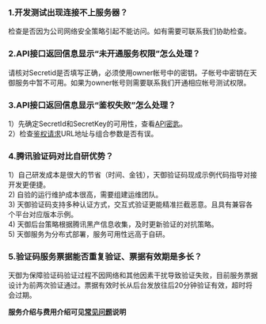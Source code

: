 ### 1.开发测试出现连接不上服务器？
检查是否因为公司网络安全策略引起不能访问。如有需要可联系我们协助检查。
### 2.API接口返回信息显示“未开通服务权限”怎么处理？
请核对Secretid是否填写正确，必须使用owner帐号中的密钥。子帐号中密钥在天御服务中暂不可用。如果为owner帐号则需要联系我们开通相应帐号测试权限。
### 3.API接口返回信息显示“鉴权失败”怎么处理？
1）先确定SecretId和SecretKey的可用性，查看[API密匙](http://console.tce.fsphere.cn/capi)。<br>
2）检查[鉴权请求](http://tce.fsphere.cn/document/product/295/7287)URL地址与组合参数是否有误。
### 4.腾讯验证码对比自研优势？
1）自己研发成本是很大的节省（时间、金钱），天御验证码现成示例代码指导对接开发更便捷。<br>
2) 自验的运行维护成本很高，需要组建运维团队。<br>
3) 天御验证码支持多种认证方式，交互式验证更能精准拦截恶意。且具有兼容各个平台对应版本示例。<br>
4) 天御后台策略根据腾讯黑产信息收集，及时更新验证的对抗策略。<br>
5) 天御服务为分布式部署，服务可用性远高于自研。<br>

### 5.验证码服务票据能否重复验证、票据有效期是多长？
天御为保障验证码验证过程不因网络和其他因素干扰导致验证失败，目前服务票据设计为前两次验证通过。票据有效时长从后台发放往后20分钟验证有效，超时将会过期。

**服务介绍与费用介绍可见[常见问题](http://tce.fsphere.cn/document/product/295/3442)说明**